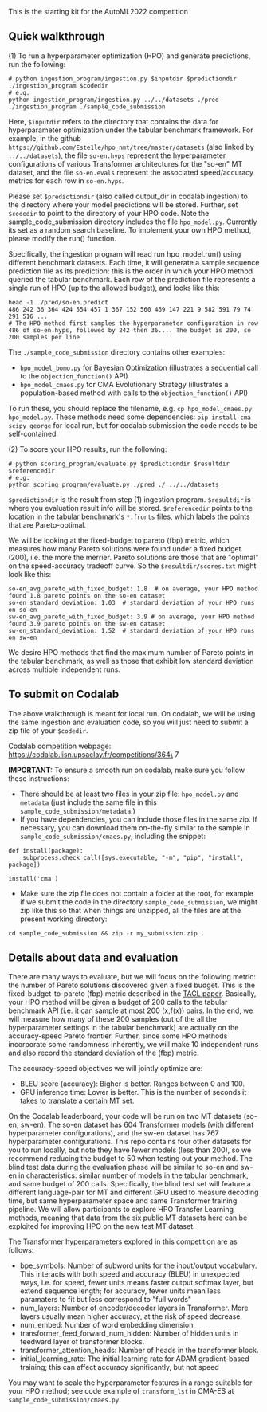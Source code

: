 This is the starting kit for the AutoML2022 competition

## Quick walkthrough

(1) To run a hyperparameter optimization (HPO) and generate predictions, run the following: 
```
# python ingestion_program/ingestion.py $inputdir $predictiondir ./ingestion_program $codedir 
# e.g.
python ingestion_program/ingestion.py ../../datasets ./pred ./ingestion_program ./sample_code_submission
```

Here, `$inputdir` refers to the directory that contains the data for hyperparameter optimization under the tabular benchmark framework.
For example, in the github `https://github.com/Este1le/hpo_nmt/tree/master/datasets` (also linked by `../../datasets`), the file `so-en.hyps` represent the hyperparameter configurations of various Transformer architectures for the "so-en" MT dataset, and the file `so-en.evals` represent the associated speed/accuracy metrics for each row in `so-en.hyps`. 

Please set `$predictiondir` (also called output_dir in codalab ingestion) to the directory where your model predictions will be stored.
Further, set `$codedir` to point to the directory of your HPO code. 
Note the sample_code_submission directory includes the file `hpo_model.py`. Currently its set as a random search baseline.
To implement your own HPO method, please modify the run() function. 

Specifically, the ingestion program will read run hpo_model.run() using different benchmark datasets.
Each time, it will generate a sample sequence prediction file as its prediction: this is the order in which your HPO method queried the tabular benchmark. 
Each row of the prediction file represents a single run of HPO (up to the allowed budget), and looks like this:

```
head -1 ./pred/so-en.predict
486 242 36 364 424 554 457 1 367 152 560 469 147 221 9 582 591 79 74 291 516 ...
# The HPO method first samples the hyperparameter configuration in row 486 of so-en.hyps, followed by 242 then 36.... The budget is 200, so 200 samples per line
```

The `./sample_code_submission` directory contains other examples:
- `hpo_model_bomo.py` for Bayesian Optimization (illustrates a sequential call to the `objection_function()` API)
- `hpo_model_cmaes.py` for CMA Evolutionary Strategy (illustrates a population-based method with calls to the `objection_function()` API)

To run these, you should replace the filename, e.g. `cp hpo_model_cmaes.py hpo_model.py`. These methods need some dependencies: `pip install cma scipy george` for local run, but for codalab submission the code needs to be self-contained.

(2) To score your HPO results, run the following:

```
# python scoring_program/evaluate.py $predictiondir $resultdir $referencedir 
# e.g. 
python scoring_program/evaluate.py ./pred ./ ../../datasets
```

`$predictiondir` is the result from step (1) ingestion program. `$resultdir` is where you evaluation result info will be stored. `$referencedir` points to the location in the tabular benchmark's `*.fronts` files, which labels the points that are Pareto-optimal.

We will be looking at the fixed-budget to pareto (fbp) metric, which measures how many Pareto solutions were found under a fixed budget (200), i.e. the more the merrier. Pareto solutions are those that are "optimal" on the speed-accuracy tradeoff curve. 
So the `$resultdir/scores.txt` might look like this: 

```
so-en_avg_pareto_with_fixed_budget: 1.8  # on average, your HPO method found 1.8 pareto points on the so-en dataset
so-en_standard_deviation: 1.03  # standard deviation of your HPO runs on so-en
sw-en_avg_pareto_with_fixed_budget: 3.9 # on average, your HPO method found 3.9 pareto points on the sw-en dataset
sw-en_standard_deviation: 1.52  # standard deviation of your HPO runs on sw-en
```

We desire HPO methods that find the maximum number of Pareto points in the tabular benchmark, as well as those that exhibit low standard deviation across multiple independent runs.

## To submit on Codalab

The above walkthrough is meant for local run. On codalab, we will be using the same ingestion and evaluation code, so you will just need to submit a zip file of your `$codedir`.

Codalab competition webpage: <a href="https://codalab.lisn.upsaclay.fr/competitions/3647">https://codalab.lisn.upsaclay.fr/competitions/364\
7</a>

<b>IMPORTANT:</b> To ensure a smooth run on codalab, make sure you follow these instructions:

- There should be at least two files in your zip file: `hpo_model.py` and `metadata` (just include the same file in this `sample_code_submission/metadata`.)
- If you have dependencies, you can include those files in the same zip. If necessary, you can download them on-the-fly similar to the sample in `sample_code_submission/cmaes.py`, including the snippet:

```
def install(package):
    subprocess.check_call([sys.executable, "-m", "pip", "install", package])

install('cma')
```

- Make sure the zip file does not contain a folder at the root, for example if we submit the code in the directory `sample_code_submission`, we might zip like this so that when things are unzipped, all the files are at the present working directory:

```
cd sample_code_submission && zip -r my_submission.zip . 
```

## Details about data and evaluation

There are many ways to evaluate, but we will focus on the following metric: the number of Pareto solutions discovered given a fixed budget. This is the fixed-budget-to-pareto (fbp) metric described in the <a href="https://www.cs.jhu.edu/~kevinduh/papers/zhang20benchmark.pdf">TACL paper</a>. Basically, your HPO method will be given a budget of 200 calls to the tabular benchmark API (i.e. it can sample at most 200 (x,f(x)) pairs. In the end, we will measure how many of these 200 samples (out of the all the hyperparameter settings in the tabular benchmark) are actually on the accuracy-speed Pareto frontier. Further, since some HPO methods incorporate some randomness inherently, we will make 10 independent runs and also record the standard deviation of the (fbp) metric.

The accuracy-speed objectives we will jointly optimize are:
- BLEU score (accuracy): Bigher is better. Ranges between 0 and 100.
- GPU inference time: Lower is better. This is the number of seconds it takes to translate a certain MT set.

On the Codalab leaderboard, your code will be run on two MT datasets (so-en, sw-en). The so-en dataset has 604 Transformer models (with different hyperparameter configurations), and the sw-en dataset has 767 hyperparameter configurations. This repo contains four other datasets for you to run locally, but note they have fewer models (less than 200), so we recommend reducing the budget to 50 when testing out your method. The blind test data during the evaluation phase will be similar to so-en and sw-en in characteristics: similar number of models in the tabular benchmark, and same budget of 200 calls. Specifically, the blind test set will feature a different language-pair for MT and different GPU used to measure decoding time, but same hyperparameter space and same Transformer training pipeline. We will allow participants to explore HPO Transfer Learning methods, meaning that data from the six public MT datasets here can be exploited for improving HPO on the new test MT dataset.

The Transformer hyperparameters explored in this competition are as follows:
- bpe_symbols: Number of subword units for the input/output vocabulary. This interacts with both speed and accuracy (BLEU) in unexpected ways, i.e. for speed, fewer units means faster output softmax layer, but extend sequence length; for accuracy, fewer units mean less paramaters to fit but less correspond to "full words"
- num_layers: Number of encoder/decoder layers in Transformer. More layers usually mean higher accuracy, at the risk of speed decrease.
- num_embed: Number of word embedding dimension
- transformer_feed_forward_num_hidden: Number of hidden units in feedward layer of transformer blocks.
- transformer_attention_heads: Number of heads in the transformer block.
- initial_learning_rate: The initial learning rate for ADAM gradient-based training; this can affect accuracy significantly, but not speed

You may want to scale the hyperparameter features in a range suitable for your HPO method; see code example of `transform_lst` in CMA-ES at `sample_code_submission/cmaes.py`. 